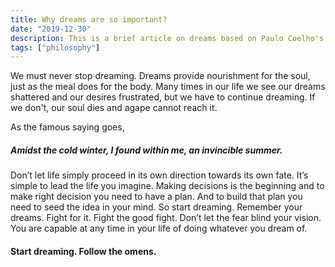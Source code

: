 ```yaml
---
title: Why dreams are so important?
date: "2019-12-30"
description: This is a brief article on dreams based on Paulo Coelho's The Alchemist.
tags: ["philosophy"]
---
```


We must never stop dreaming. Dreams provide nourishment for the soul, just as the meal does for the body. Many times in our life we see our dreams shattered and our desires frustrated, but we have to continue dreaming. If we don't, our soul dies and agape cannot reach it. </br>

As the famous saying goes,

##### Amidst the cold winter, I found within me, an invincible summer.

Don’t let life simply proceed in its own direction towards its own fate. It’s simple to lead the life you imagine. Making decisions is the beginning and to make right decision you need to have a plan. And to build that plan you need to seed the idea in your mind. So start dreaming. Remember your dreams. Fight for it. Fight the good fight. Don’t let the fear blind your vision. You are capable at any time in your life of doing whatever you dream of. </br>

#### Start dreaming. Follow the omens.
